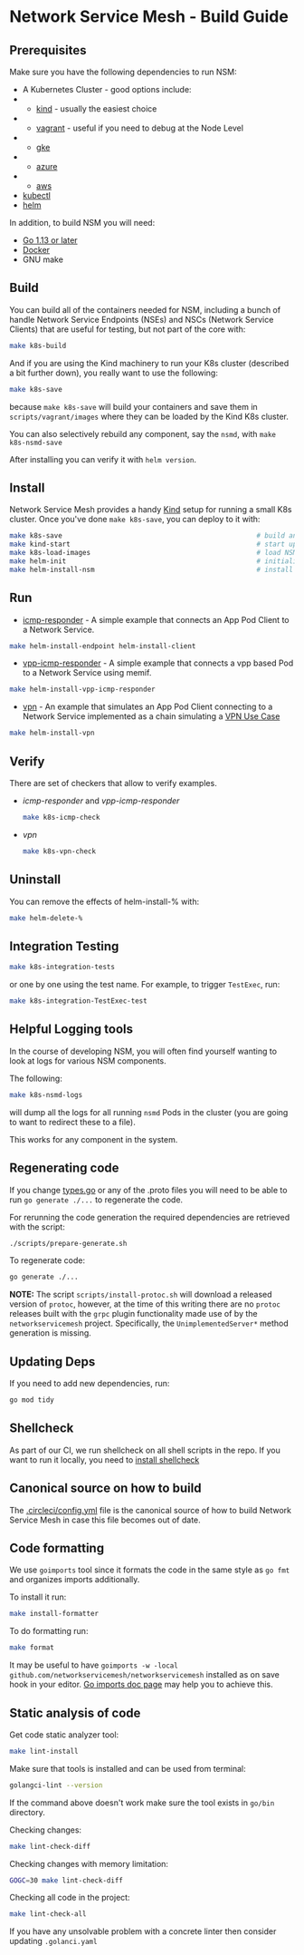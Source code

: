 # Network Service Mesh - Build Guide

## Prerequisites

Make sure you have the following dependencies to run NSM:
* A Kubernetes Cluster - good options include:
* * [kind](guide-kind.md) - usually the easiest choice
* * [vagrant](vagrant/guide-vagrant.md) - useful if you need to debug at the Node Level
* * [gke](guide-gke.md)
* * [azure](guide-azure.md)
* * [aws](guide-aws.md)
* [kubectl](https://kubernetes.io/docs/tasks/tools/install-kubectl/)
* [helm](https://helm.sh/)

In addition, to build NSM you will need:

* [Go 1.13 or later](https://golang.org/dl/)
* [Docker](https://docs.docker.com/install/)
* GNU make

## Build

You can build all of the containers needed for NSM, including a bunch of handle Network Service Endpoints (NSEs) and NSCs (Network Service Clients) that are useful for testing, but not part of the core with:

```bash
make k8s-build
```

And if you are using the Kind machinery to run your K8s cluster (described a bit further down), you really want to use the following:

```bash
make k8s-save
```

because ```make k8s-save``` will build your containers and save them in `scripts/vagrant/images` where they can be loaded by the Kind K8s cluster.

You can also selectively rebuild any component, say the `nsmd`, with ```make k8s-nsmd-save```

After installing you can verify it with `helm version`.

## Install

Network Service Mesh provides a handy [Kind](https://github.com/kubernetes-sigs/kind) setup for running a small K8s cluster. Once you've done ```make k8s-save```, you can deploy to it with:

```bash
make k8s-save                                                # build and save the NSM docker containers
make kind-start                                              # start up an nsm cluster named kind
make k8s-load-images                                         # load NSM docker containers into kind
make helm-init                                               # initialize helm
make helm-install-nsm                                        # install the nsm infrastructure
```

## Run
* [icmp-responder](examples/icmp-responder.md) - A simple example that connects an App Pod Client to a Network Service.  
```bash
make helm-install-endpoint helm-install-client
```
* [vpp-icmp-responder](examples/vpp-icmp-example.md) - A simple example that connects a vpp based Pod to a Network Service using memif.  
```bash
make helm-install-vpp-icmp-responder
```
* [vpn](examples/vpn.md) - An example that simulates an App Pod Client connecting to a Network Service implemented as a chain simulating a [VPN Use Case](https://docs.google.com/presentation/d/1Vzmhv5vc10NyAa08ny-CCbveo0_fWkDckbkCD_N0fPg/edit#slide=id.g49bd4e8739_0_12)  
```bash
make helm-install-vpn
```

## Verify
There are set of checkers that allow to verify examples.
* _icmp-responder_ and _vpp-icmp-responder_
    ```bash
    make k8s-icmp-check
    ```
* _vpn_  
    ```bash
    make k8s-vpn-check
    ```

## Uninstall

You can remove the effects of helm-install-% with:

```bash
make helm-delete-%
```

## Integration Testing

```bash
make k8s-integration-tests
```

or one by one using the test name. For example, to trigger `TestExec`, run:

```bash
make k8s-integration-TestExec-test
```

## Helpful Logging tools

In the course of developing NSM, you will often find yourself wanting to look at logs for various NSM components.

The following:

```bash
make k8s-nsmd-logs
```

will dump all the logs for all running `nsmd` Pods in the cluster (you are going to want to redirect these to a file).

This works for any component in the system.

## Regenerating code

If you change [types.go](https://github.com/networkservicemesh/networkservicemesh/blob/master/k8s/pkg/apis/networkservice/v1alpha1/types.go) or any of the .proto files you will need to be able to run ```go generate ./...``` to regenerate the code.

For rerunning the code generation the required dependencies are retrieved with the script:

```bash
./scripts/prepare-generate.sh
```

To regenerate code:

```bash
go generate ./...
```

**NOTE:**  The script `scripts/install-protoc.sh` will download a released version of `protoc`, however,
at the time of this writing there are no `protoc` releases built with the `grpc` plugin functionality
made use of by the `networkservicemesh` project.  Specifically, the `UnimplementedServer*` method
generation is missing.

## Updating Deps

If you need to add new dependencies, run:

```bash
go mod tidy
```

## Shellcheck

As part of our CI, we run shellcheck on all shell scripts in the repo.
If you want to run it locally, you need to [install shellcheck](https://github.com/koalaman/shellcheck#installing)

## Canonical source on how to build

The [.circleci/config.yml](https://github.com/networkservicemesh/networkservicemesh/blob/master/.circleci/config.yml) file is the canonical source of how to build Network Service Mesh in case this file becomes out of date.

## Code formatting
We use `goimports` tool since it formats the code in the same style as `go fmt` and organizes imports additionally.

To install it run:
```bash
make install-formatter
```

To do formatting run:
```bash
make format
```

It may be useful to have `goimports -w -local github.com/networkservicemesh/networkservicemesh` installed as on save hook in your editor. [Go imports doc page](https://godoc.org/golang.org/x/tools/cmd/goimports) may help you to achieve this.

## Static analysis of code
Get code static analyzer tool:
```bash
make lint-install
```
Make sure that tools is installed and can be used from terminal:
```bash
golangci-lint --version
```
If the command above doesn't work make sure the tool exists in `go/bin` directory.

Checking changes:
```bash
make lint-check-diff
```
Checking changes with memory limitation:
```bash
GOGC=30 make lint-check-diff
```
Checking all code in the project:
```bash 
make lint-check-all
```
If you have any unsolvable problem with a concrete linter then consider updating `.golanci.yaml` 
